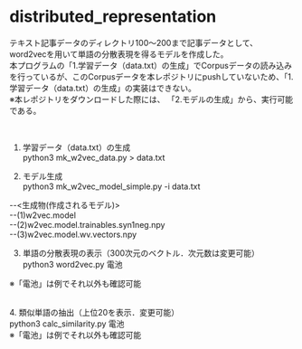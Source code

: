 # distributed_representation

テキスト記事データのディレクトリ100～200まで記事データとして、word2vecを用いて単語の分散表現を得るモデルを作成した。<br>
本プログラムの「1.学習データ（data.txt）の生成」でCorpusデータの読み込みを行っているが、このCorpusデータを本レポジトリにpushしていないため、「1.学習データ（data.txt）の生成」の実装はできない。<br>
※本レポジトリをダウンロードした際には、 「2.モデルの生成」から、実行可能である。



<br>

1. 学習データ（data.txt）の生成             <br>
python3 mk_w2vec_data.py > data.txt

2. モデル生成  <br>
python3 mk_w2vec_model_simple.py -i data.txt  <br>

--<生成物(作成されるモデル)>　                <br>
--(1)w2vec.model                         <br>
--(2)w2vec.model.trainables.syn1neg.npy  <br>
--(3)w2vec.model.wv.vectors.npy          <br>


3. 単語の分散表現の表示（300次元のベクトル．次元数は変更可能） <br>
python3 word2vec.py 電池

※「電池」は例でそれ以外も確認可能

 <br>
4. 類似単語の抽出（上位20を表示．変更可能） <br>
python3 calc_similarity.py 電池
<br>
※「電池」は例でそれ以外も確認可能
